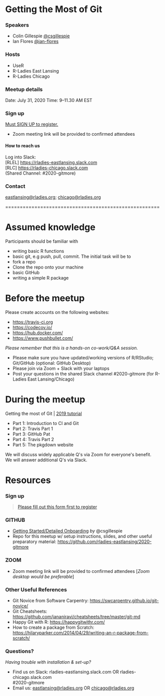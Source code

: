 
# Getting the Most of Git
### Speakers
- Colin Gillespie [@csgillespie](https://github.com/csgillespie)
- Ian Flores [@ian-flores](https://github.com/ian-flores)

### Hosts
- UseR
- R-Ladies East Lansing
- R-Ladies Chicago

### Meetup details
Date: July 31, 2020
Time: 9–11.30 AM EST

### Sign up
[Must SIGN UP to register.](https://forms.gle/PRp26658f66BA3vW8)
- Zoom meeting link will be provided to confirmed attendees

#### How to reach us
Log into Slack: <br>
[RLEL] https://rladies-eastlansing.slack.com <br>
[RLC]  https://rladies-chicago.slack.com <br>
(Shared Channel: #2020-gitmore)

### Contact
eastlansing@rladies.org; chicago@rladies.org 

=====================================================

# Assumed knowledge
Participants should be familiar with
- writing basic R functions
- basic git, e.g push, pull, commit. The initial task will be to
- fork a repo
- Clone the repo onto your machine
- basic GitHub
- writing a simple R package

# Before the meetup
Please create accounts on the following websites:
- https://travis-ci.org
- https://codecov.io/
- https://hub.docker.com/
- https://www.pushbullet.com/

*Please remember that this is a hands-on co-work/Q&A session.*

- Please make sure you have updated/working versions of R/RStudio; Git/GitHub (optional: GitHub Desktop)
- Please join via Zoom + Slack with your laptops
- Post your questions in the shared Slack channel #2020-gitmore (for R-Ladies East Lansing/Chicago)


# During the meetup

Getting the most of Git | [2019 tutorial](https://www.jumpingrivers.com/t/2019-user-git/#1)
- Part 1: Introduction to CI and Git
- Part 2: Travis Part 1
- Part 3: GitHub Pat
- Part 4: Travis Part 2
- Part 5: The pkgdown website

We will discuss widely applicable Q's via Zoom for everyone's benefit. <br>
We will answer additional Q's via Slack. <br>

# Resources
### Sign up
> [Please fill out this form first to register](https://forms.gle/PRp26658f66BA3vW8)

### GITHUB
- [Getting Started/Detailed Onboarding](https://gist.github.com/csgillespie/447e4ebed711199a320c97a65f71da84) _by_ @csgillespie
- Repo for this meetup w/ setup instructions, slides, and other useful preparatory material: https://github.com/rladies-eastlansing/2020-gitmore

### ZOOM
- Zoom meeting link will be provided to confirmed attendees
[_Zoom desktop would be preferable_]

### Other Useful References
* Git Novice from Software Carpentry: https://swcarpentry.github.io/git-novice/
* Git Cheatsheets: https://github.com/jananiravi/cheatsheets/tree/master/git-md
* Happy Git with R: https://happygitwithr.com/
* How to create a package from Scratch: https://hilaryparker.com/2014/04/29/writing-an-r-package-from-scratch/

### Questions?
_Having trouble with installation & set-up?_ <br>
- Find us on Slack: rladies-eastlansing.slack.com OR rladies-chicago.slack.com <br> #2020-gitmore
- Email us: eastlansing@rladies.org OR chicago@rladies.org
